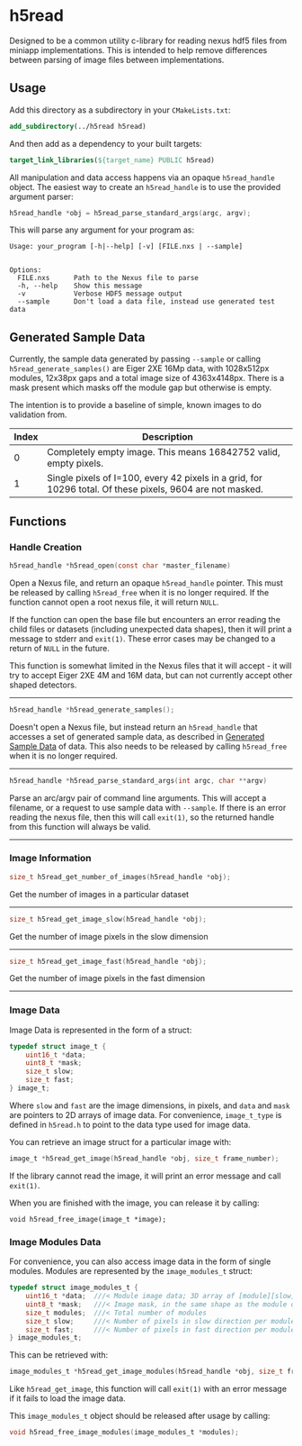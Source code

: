 # h5read

Designed to be a common utility c-library for reading nexus hdf5 files
from miniapp implementations. This is intended to help remove differences
between parsing of image files between implementations.

## Usage

Add this directory as a subdirectory in your `CMakeLists.txt`:

```cmake
add_subdirectory(../h5read h5read)
```

And then add as a dependency to your built targets:

```cmake
target_link_libraries(${target_name} PUBLIC h5read)
```

All manipulation and data access happens via an opaque `h5read_handle` object.
The easiest way to create an `h5read_handle` is to use the provided argument
parser:

```c
h5read_handle *obj = h5read_parse_standard_args(argc, argv);
```

This will parse any argument for your program as:

```
Usage: your_program [-h|--help] [-v] [FILE.nxs | --sample]


Options:
  FILE.nxs      Path to the Nexus file to parse
  -h, --help    Show this message
  -v            Verbose HDF5 message output
  --sample      Don't load a data file, instead use generated test data
```

## Generated Sample Data

Currently, the sample data generated by passing `--sample` or calling
`h5read_generate_samples()` are Eiger 2XE 16Mp data, with 1028x512px modules,
12x38px gaps and a total image size of 4363x4148px. There is a mask present
which masks off the module gap but otherwise is empty.

The intention is to provide a baseline of simple, known images to do validation
from.

| Index | Description                                                                                               |
| ----- | --------------------------------------------------------------------------------------------------------- |
| 0     | Completely empty image. This means 16842752 valid, empty pixels.                                          |
| 1     | Single pixels of I=100, every 42 pixels in a grid, for 10296 total. Of these pixels, 9604 are not masked. |

## Functions

### Handle Creation

```c
h5read_handle *h5read_open(const char *master_filename)
```

Open a Nexus file, and return an opaque `h5read_handle` pointer. This must be
released by calling `h5read_free` when it is no longer required. If the
function cannot open a root nexus file, it will return `NULL`.

If the function can open the base file but encounters an error reading the
child files or datasets (including unexpected data shapes), then it will print
a message to stderr and `exit(1)`. These error cases may be changed to a return
of `NULL` in the future.

This function is somewhat limited in the Nexus files that it will accept - it
will try to accept Eiger 2XE 4M and 16M data, but can not currently accept
other shaped detectors.

---

```c
h5read_handle *h5read_generate_samples();
```

Doesn't open a Nexus file, but instead return an `h5read_handle` that accesses
a set of generated sample data, as described in [Generated Sample
Data](#generated-sample-data) of data. This also needs to be released by
calling `h5read_free` when it is no longer required.

---

```c
h5read_handle *h5read_parse_standard_args(int argc, char **argv)
```

Parse an arc/argv pair of command line arguments. This will accept a filename,
or a request to use sample data with `--sample`. If there is an error reading
the nexus file, then this will call `exit(1)`, so the returned handle from this
function will always be valid.

---

### Image Information

```c
size_t h5read_get_number_of_images(h5read_handle *obj);
```

Get the number of images in a particular dataset

---

```c
size_t h5read_get_image_slow(h5read_handle *obj);
```

Get the number of image pixels in the slow dimension

---

```c
size_t h5read_get_image_fast(h5read_handle *obj);
```

Get the number of image pixels in the fast dimension

---

### Image Data

Image Data is represented in the form of a struct:

```c
typedef struct image_t {
    uint16_t *data;
    uint8_t *mask;
    size_t slow;
    size_t fast;
} image_t;
```

Where `slow` and `fast` are the image dimensions, in pixels, and `data`
and `mask` are pointers to 2D arrays of image data. For convenience,
`image_t_type` is defined in `h5read.h` to point to the data type used for
image data.

You can retrieve an image struct for a particular image with:

```c
image_t *h5read_get_image(h5read_handle *obj, size_t frame_number);
```

If the library cannot read the image, it will print an error message and
call `exit(1)`.

When you are finished with the image, you can release it by calling:

```
void h5read_free_image(image_t *image);
```

### Image Modules Data

For convenience, you can also access image data in the form of single modules.
Modules are represented by the `image_modules_t` struct:

```c
typedef struct image_modules_t {
    uint16_t *data;  ///< Module image data; 3D array of [module][slow][fast]
    uint8_t *mask;   ///< Image mask, in the same shape as the module data
    size_t modules;  ///< Total number of modules
    size_t slow;     ///< Number of pixels in slow direction per module
    size_t fast;     ///< Number of pixels in fast direction per module
} image_modules_t;

```

This can be retrieved with:

```c
image_modules_t *h5read_get_image_modules(h5read_handle *obj, size_t frame_number);
```

Like `h5read_get_image`, this function will call `exit(1)` with an error
message if it fails to load the image data.

This `image_modules_t` object should be released after usage by calling:

```c
void h5read_free_image_modules(image_modules_t *modules);
```

